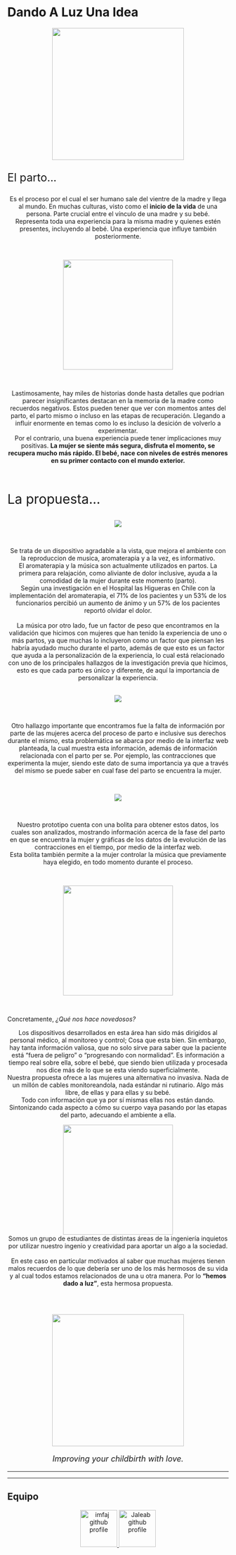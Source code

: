 # Dando A Luz Una Idea

<p align="center">
  <img width="auto" height="300" src="./Adicionales/Pitch/Slide1.PNG">
</p>
<p align="left" style="font-size:25px">El parto...</p>
<p align="center">
  Es el proceso por el cual el ser humano sale del vientre de la madre y llega al mundo. En muchas culturas, visto como el <strong>inicio de la vida</strong> de una persona. Parte crucial entre el vínculo de una madre y su bebé.<br>
  Representa toda una experiencia para la misma madre y quienes estén presentes, incluyendo al bebé. Una experiencia que influye también posteriormente.
</p><br>
<p align="center">
  <img width="auto" height="250" src="./Adicionales/Pitch/Slide3.PNG">
</p><br>
<p align="center">
  Lastimosamente, hay miles de historias donde hasta detalles que podrian parecer insignificantes destacan en la memoria de la madre como recuerdos negativos. Estos pueden tener que ver con momentos antes del parto, el parto mismo o incluso en las etapas de recuperación. Llegando a influir enormente en temas como lo es incluso la desición de volverlo a experimentar.<br>
  Por el contrario, una buena experiencia puede tener implicaciones muy positivas. <strong>La mujer se siente más segura, disfruta el momento, se recupera mucho más rápido. El bebé, nace con niveles de estrés menores en su primer contacto con el mundo exterior.</strong>
</p><br>
<p align="left" style="font-size:30px">
  La propuesta...
</p>
<p align="center">
  <img width="auto" height="auto" src="./Adicionales/Pitch/Slide7.PNG">
</p><br>
<p align="center">
Se trata de un dispositivo agradable a la vista, que mejora el ambiente con la reproduccion de musica, aromaterapia y a la vez, es informativo.<br>
  El aromaterapia y la música son actualmente utilizados en partos.  La primera para relajación, como aliviante de dolor inclusive, ayuda a la comodidad de la mujer durante este momento (parto).<br>
  Según una investigación en el Hospital las Higueras en Chile con la implementación del aromaterapia, el 71% de los pacientes y un 53% de los funcionarios percibió un aumento de ánimo y un 57% de los pacientes reportó olvidar el dolor.<br><br>
  La música por otro lado, fue un factor de peso que encontramos en la validación que hicimos con mujeres que han tenido la experiencia de uno o más partos, ya que muchas lo incluyeron como un factor que piensan les habría ayudado mucho durante el parto, además de que esto es un factor que ayuda a la personalización de la experiencia, lo cual está relacionado con uno de los principales hallazgos de la investigación previa que hicimos, esto es que cada parto es único y diferente, de aquí la importancia de personalizar la experiencia.
<br><br>
</p> 
<p align="center">
  <img width="auto" height="auto" src="./Adicionales/Pitch/Slide8.PNG">
</p><br>
<p align="center">
Otro hallazgo importante que encontramos fue la falta de información por parte de las mujeres acerca del proceso de parto e inclusive sus derechos durante el mismo, esta problemática se abarca por medio de la interfaz web planteada, la cual muestra esta información, además de información relacionada con el parto per se. Por ejemplo, las contracciones que experimenta la mujer, siendo este dato de suma importancia ya que a través del mismo se puede saber en cual fase del parto se encuentra la mujer. <br> 
 </p><br>
 <p align="center">
  <img width="auto" height="auto" src="./Adicionales/Pitch/Slide6.PNG">
</p><br>
<p align="center">
Nuestro prototipo cuenta con una bolita para obtener estos datos, los cuales son analizados, mostrando información acerca de la fase del parto en que se encuentra la mujer y gráficas de los datos de la evolución de las contracciones en el tiempo, por medio de la interfaz web.<br>
 Esta bolita también permite a la mujer controlar la música que previamente haya elegido, en todo momento durante el proceso. 
</p><br>
<p align="center">
  <img width="auto" height="250" src="./Adicionales/Pitch/Slide9.PNG">
</p><br>
<p align="left">Concretamente, <i>¿Qué nos hace novedosos?</i><br>
</p>
<p align="center">
  Los dispositivos desarrollados en esta área han sido más dirigidos al personal médico, al monitoreo y control; Cosa que esta bien. Sin embargo, hay tanta información valiosa, que no solo sirve para saber que la paciente está “fuera de peligro” o “progresando con normalidad”. Es información a tiempo real sobre ella, sobre el bebé, que siendo bien utilizada y procesada nos dice más de lo que se esta viendo superficialmente.
  <br>
  Nuestra propuesta ofrece a las mujeres una alternativa no invasiva. Nada de un millón de cables monitoreandola, nada estándar ni rutinario. Algo más libre, de ellas y para ellas y su bebé.
  <br>
  Todo con información que ya por sí mismas ellas nos están dando. Sintonizando cada aspecto a cómo su cuerpo vaya pasando por las etapas del parto, adecuando el ambiente a ella.<br>
</p> 
<p align="center">
  <img width="auto" height="250" src="./Adicionales/Pitch/Slide12.PNG"><br>
  Somos un grupo de estudiantes de distintas áreas de la ingeniería inquietos por utilizar nuestro ingenio y creatividad para aportar un algo a la sociedad.<br><br>
  En este caso en particular motivados al saber que muchas mujeres tienen malos recuerdos de lo que debería ser uno de los más hermosos de su vida y al cual todos estamos relacionados de una u otra manera. Por lo <strong>“hemos dado a luz”</strong>,  esta hermosa propuesta.<br>
</p><br> <br> 
<p align="center">
  <img width="auto" height="300" src="./logo/BuenlogoVector.png">
</p>
<p align="center" style="font-size:18px">
  <i>Improving your childbirth with love.</i>
</p>

___
___

## Equipo <br>
<p align="center">
 <a href="https://github.com/imfaj" target="_blank">
  <img src="https://avatars.githubusercontent.com/u/16785324?s=460&u=4e1358e78e32e917a584956020735f26378fd575&v=4" alt="imfaj github profile" style="width:84px;height:84px;">
 </a>
 <a href="https://github.com/Jaleab" target="_blank">
  <img src="https://avatars.githubusercontent.com/u/27842226?s=460&u=c86204dd2ac19f5471b9207cc2cba664bdf7ab32&v=4" alt="Jaleab github profile" style="width:84px;height:84px;">
 </a>
</p>